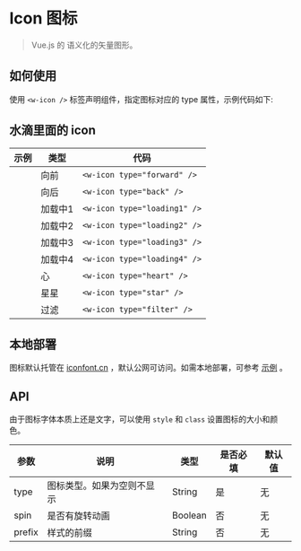 # Icon 图标
> Vue.js 的 语义化的矢量图形。

## 如何使用

使用 `<w-icon />` 标签声明组件，指定图标对应的 type 属性，示例代码如下:

## 水滴里面的 icon

|示例|类型|代码|
|---|---|---|
|<w-icon type="forward" />|向前|`<w-icon type="forward" />`|
|<w-icon type="back" />|向后|`<w-icon type="back" />`|
|<w-icon type="loading1" />|加载中1|`<w-icon type="loading1" />`|
|<w-icon type="loading2" />|加载中2|`<w-icon type="loading2" />`|
|<w-icon type="loading3" />|加载中3|`<w-icon type="loading3" />`|
|<w-icon type="loading4" />|加载中4|`<w-icon type="loading4" />`|
|<w-icon type="heart" />|心|`<w-icon type="heart" />`|
|<w-icon type="star" />|星星|`<w-icon type="star" />`|
|<w-icon type="filter" />|过滤|`<w-icon type="filter" />`|

## 本地部署

图标默认托管在 [iconfont.cn](http://iconfont.cn) ，默认公网可访问。如需本地部署，可参考 [示例](https://github.com/fe6/vue-icon/tree/master/example) 。

## API

由于图标字体本质上还是文字，可以使用 `style` 和 `class` 设置图标的大小和颜色。

<p>
  <w-icon type="loading1" spin />
</p>

|参数|说明|类型|是否必填|默认值|
|---|----|---|-------|-----|
|type|图标类型。如果为空则不显示|String|是|无|
|spin|是否有旋转动画|Boolean|否|无|
|prefix|样式的前缀|String|否|无|

<script>
import WIcon from '../water/icon/Icon';

export default {
  components: {
    WIcon,
  },
};
</script>
<style lang="scss">
$font-path: '../water/font/';
@import '../water/icon/style/icon.scss';
</style>
